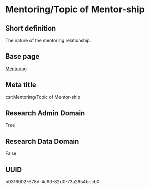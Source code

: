 # Mentoring/Topic of Mentor-ship
## Short definition
The nature of the mentoring relationship.
## Base page
[Mentoring](../Objects/Mentoring.md)
## Meta title
csr:Mentoring/Topic of Mentor-ship
## Research Admin Domain
True
## Research Data Domain
False
## UUID
b0316002-678d-4c90-82d0-73a2654bccb0
